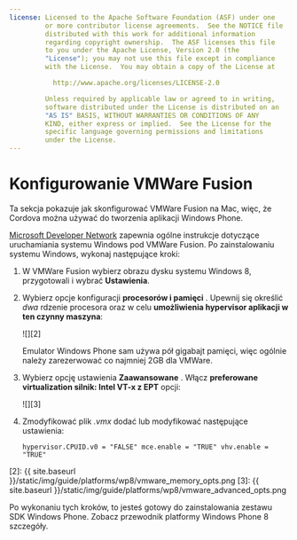 ```yaml
---
license: Licensed to the Apache Software Foundation (ASF) under one
         or more contributor license agreements.  See the NOTICE file
         distributed with this work for additional information
         regarding copyright ownership.  The ASF licenses this file
         to you under the Apache License, Version 2.0 (the
         "License"); you may not use this file except in compliance
         with the License.  You may obtain a copy of the License at

           http://www.apache.org/licenses/LICENSE-2.0

         Unless required by applicable law or agreed to in writing,
         software distributed under the License is distributed on an
         "AS IS" BASIS, WITHOUT WARRANTIES OR CONDITIONS OF ANY
         KIND, either express or implied.  See the License for the
         specific language governing permissions and limitations
         under the License.
---
```


# Konfigurowanie VMWare Fusion

Ta sekcja pokazuje jak skonfigurować VMWare Fusion na Mac, więc, że Cordova można używać do tworzenia aplikacji Windows Phone.

[Microsoft Developer Network][1] zapewnia ogólne instrukcje dotyczące uruchamiania systemu Windows pod VMWare Fusion. Po zainstalowaniu systemu Windows, wykonaj następujące kroki:

 [1]: http://msdn.microsoft.com/en-US/library/windows/apps/jj945426

1.  W VMWare Fusion wybierz obrazu dysku systemu Windows 8, przygotowali i wybrać **Ustawienia**.

2.  Wybierz opcje konfiguracji **procesorów i pamięci** . Upewnij się określić *dwa* rdzenie procesora oraz w celu **umożliwienia hypervisor aplikacji w ten czynny maszyna**:

    ![][2]

    Emulator Windows Phone sam używa pół gigabajt pamięci, więc ogólnie należy zarezerwować co najmniej 2GB dla VMWare.

3.  Wybierz opcję ustawienia **Zaawansowane** . Włącz **preferowane virtualization silnik: Intel VT-x z EPT** opcji:

    ![][3]

4.  Zmodyfikować plik *.vmx* dodać lub modyfikować następujące ustawienia:

        hypervisor.CPUID.v0 = "FALSE" mce.enable = "TRUE" vhv.enable = "TRUE"


 [2]: {{ site.baseurl }}/static/img/guide/platforms/wp8/vmware_memory_opts.png
 [3]: {{ site.baseurl }}/static/img/guide/platforms/wp8/vmware_advanced_opts.png

Po wykonaniu tych kroków, to jesteś gotowy do zainstalowania zestawu SDK Windows Phone. Zobacz przewodnik platformy Windows Phone 8 szczegóły.
